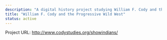 ```yaml
---
description: "A digital history project studying William F. Cody and the Progressive ideals that influenced his views of Native Americans performing in his Wild West exhibitions."
title: "William F. Cody and the Progressive Wild West"
status: active
---
```


Project URL: <http://www.codystudies.org/showindians/>
